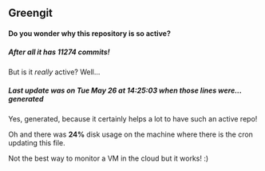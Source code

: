 ## Greengit

#### Do you wonder why this repository is so active?

##### After all it has 11274 commits!

But is it *really* active? Well...

##### Last update was on Tue May 26 at 14:25:03 when those lines were... generated

Yes, generated, because it certainly helps a lot to have such an active repo!

Oh and there was **24%** disk usage on the machine
where there is the cron updating this file.

Not the best way to monitor a VM in the cloud but it works! :)
